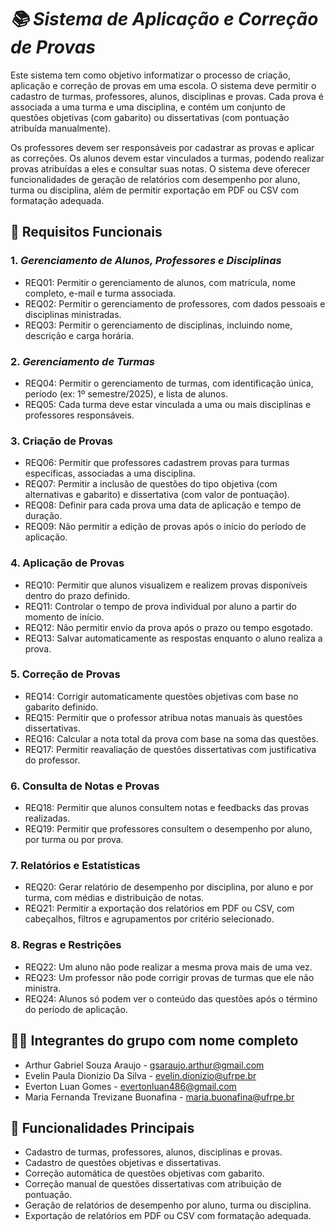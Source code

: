 # _📚 Sistema de Aplicação e Correção de Provas_
Este sistema tem como objetivo informatizar o processo de criação, aplicação e correção de provas em uma escola. 
O sistema deve permitir o cadastro de turmas, professores, alunos, disciplinas e provas. Cada prova é associada 
a uma turma e uma disciplina, e contém um conjunto de questões objetivas (com gabarito) ou dissertativas (com
pontuação atribuída manualmente).

Os professores devem ser responsáveis por cadastrar as provas e aplicar as correções. Os alunos devem estar 
vinculados a turmas, podendo realizar provas atribuídas a eles e consultar suas notas. O sistema deve oferecer 
funcionalidades de geração de relatórios com desempenho por aluno, turma ou disciplina, além de permitir 
exportação em PDF ou CSV com formatação adequada.

## 🎲 Requisitos Funcionais
### 1. _Gerenciamento de Alunos, Professores e Disciplinas_
   - REQ01: Permitir o gerenciamento de alunos, com matrícula, nome completo, e-mail e turma associada.
   - REQ02: Permitir o gerenciamento de professores, com dados pessoais e disciplinas ministradas.
   - REQ03: Permitir o gerenciamento de disciplinas, incluindo nome, descrição e carga horária.
### 2. _Gerenciamento de Turmas_
   - REQ04: Permitir o gerenciamento de turmas, com identificação única, período (ex: 1º semestre/2025), e lista de alunos.
   - REQ05: Cada turma deve estar vinculada a uma ou mais disciplinas e professores responsáveis.
### 3. Criação de Provas
   - REQ06: Permitir que professores cadastrem provas para turmas específicas, associadas a uma disciplina.
   - REQ07: Permitir a inclusão de questões do tipo objetiva (com alternativas e gabarito) e dissertativa (com valor de pontuação).
   - REQ08: Definir para cada prova uma data de aplicação e tempo de duração.
   - REQ09: Não permitir a edição de provas após o início do período de aplicação.
### 4. Aplicação de Provas
   - REQ10: Permitir que alunos visualizem e realizem provas disponíveis dentro do prazo definido.
   - REQ11: Controlar o tempo de prova individual por aluno a partir do momento de início.
   - REQ12: Não permitir envio da prova após o prazo ou tempo esgotado.
   - REQ13: Salvar automaticamente as respostas enquanto o aluno realiza a prova.
### 5. Correção de Provas
   - REQ14: Corrigir automaticamente questões objetivas com base no gabarito definido.
   - REQ15: Permitir que o professor atribua notas manuais às questões dissertativas.
   - REQ16: Calcular a nota total da prova com base na soma das questões.
   - REQ17: Permitir reavaliação de questões dissertativas com justificativa do professor.
### 6. Consulta de Notas e Provas
   - REQ18: Permitir que alunos consultem notas e feedbacks das provas realizadas.
   - REQ19: Permitir que professores consultem o desempenho por aluno, por turma ou por prova.
### 7. Relatórios e Estatísticas
   - REQ20: Gerar relatório de desempenho por disciplina, por aluno e por turma, com médias e distribuição de notas.
   - REQ21: Permitir a exportação dos relatórios em PDF ou CSV, com cabeçalhos, filtros e agrupamentos por critério selecionado.
### 8. Regras e Restrições
   - REQ22: Um aluno não pode realizar a mesma prova mais de uma vez.
   - REQ23: Um professor não pode corrigir provas de turmas que ele não ministra.
   - REQ24: Alunos só podem ver o conteúdo das questões após o término do período de aplicação.

## 👩‍💻 Integrantes do grupo com nome completo
* Arthur Gabriel Souza Araujo - gsaraujo.arthur@gmail.com
* Evelin Paula Dionizio Da Silva - evelin.dionizio@ufrpe.br
* Everton Luan Gomes - evertonluan486@gmail.com
* Maria Fernanda Trevizane Buonafina - maria.buonafina@ufrpe.br

## 🌟 Funcionalidades Principais
- Cadastro de turmas, professores, alunos, disciplinas e provas.
- Cadastro de questões objetivas e dissertativas.
- Correção automática de questões objetivas com gabarito.
- Correção manual de questões dissertativas com atribuição de pontuação.
- Geração de relatórios de desempenho por aluno, turma ou disciplina.
- Exportação de relatórios em PDF ou CSV com formatação adequada.



